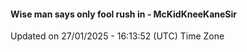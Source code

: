 #### Wise man says only fool rush in - McKidKneeKaneSir
Updated on 27/01/2025 - 16:13:52 (UTC) Time Zone
